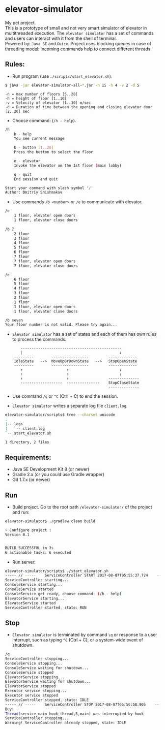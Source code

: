 elevator-simulator
=======

My pet project.  
This is a prototype of small and not very smart simulator of elevator in multithreaded execution. 
The `elevator simulator` has a set of commands and users can interact with it from the shell of terminal.  
Powered by: `Java SE` and `Guice`. 
Project uses blocking queues in case of threading model: incoming commands help to connect 
different threads.
  
  
  
## Rules:  

  * Run program (use `./scripts/start_elevator.sh`).
```bash
$ java -jar elevator-simulator-all-*.jar -n 15 -h 4 -v 2 -d 5
```   
```text
-n = max number of floors [5..20]
-h = height of floor [1..10]
-v = Velocity of elevator [1..10] m/sec
-d = Duration of time between the opening and closing elevator door [2..20] sec
```   

  * Choose command: (`/h - help`).
```bash  
/h
	h - help
	You see current message

	b - button [1..20]
	Press the button to select the floor

	e - elevator
	Invoke the elevator on the 1st floor (main lobby)

	q - quit
	End session and quit

Start your command with slash symbol '/'
Author: Dmitriy Shishmakov  
```     
   
  * Use commands `/b <number>` or `/e` to communicate with elevator.
```bash
/e
	1 floor, elevator open doors
	1 floor, elevator close doors
	
/b 7
	2 floor
	3 floor
	4 floor
	5 floor
	6 floor
	7 floor
	7 floor, elevator open doors
	7 floor, elevator close doors

/e
	6 floor
	5 floor
	4 floor
	3 floor
	2 floor
	1 floor
	1 floor, elevator open doors
	1 floor, elevator close doors

/b seven
Your floor number is not valid. Please try again...
```  

  * `Elevator simulator` has a set of states and each of them has own rules to process the commands.
```text
       ----------------------------------------------
       |                                            ↓
    ---------        -----------------         -------------
    IdleState   -->  MoveUpOrDownState   -->   StopOpenState
    ---------        -----------------         -------------
       ↑                    ↑                       ↓
       ↑                    ↑                       ↓ 
       ↑                    ↑                  --------------  
       -------------------  ---------------    StopCloseState
                                               --------------
```    
  
  * Use command `/q` or `^C` (Ctrl + C) to end the session.
  
  * `Elevator simulator` writes a separate log file `client.log`.
```bash
elevator-simulator/scripts$ tree --charset unicode
.
|-- logs
|   `-- client.log
`-- start_elevator.sh

1 directory, 2 files
```  


  
## Requirements:

  * Java SE Development Kit 8 (or newer)  
  * Gradle 2.x (or you could use Gradle wrapper)   
  * Git 1.7.x (or newer)  



## Run

  *  Build project. Go to the root path `/elevator-simulator/` of the project and run:  
```sh
elevator-simulator$ ./gradlew clean build

> Configure project :
Version 0.1


BUILD SUCCESSFUL in 3s
6 actionable tasks: 6 executed

```  

  *  Run server: 
```sh
elevator-simulator/scripts$ ./start_elevator.sh
----- // -----    ServiceController START 2017-08-07T05:55:37.724    ----- // -----
ServiceController starting...
ConsoleService starting...
ConsoleService started
ConsoleService get ready, choose command: (/h - help)
ElevatorService starting...
ElevatorService started
ServiceController started, state: RUN
```  

## Stop

  * `Elevator simulator` is terminated by command `\q` or response to a user interrupt, such as typing `^C` (Ctrl + C), or a system-wide event of shutdown.  
```sh
/q
ServiceController stopping...
ConsoleService stopping...
ConsoleService waiting for shutdown...
ConsoleService stopped
ElevatorService stopping...
ElevatorService waiting for shutdown...
ElevatorService stopped
Executor service stopping...
Executor service stopped
ServiceController stopped, state: IDLE
----- // -----    ServiceController STOP 2017-08-07T05:56:58.906    ----- // -----
Buy!
Thread[service-main-hook-thread,5,main] was interrupted by hook
ServiceController stopping...
Warning! ServiceController already stopped, state: IDLE
```
